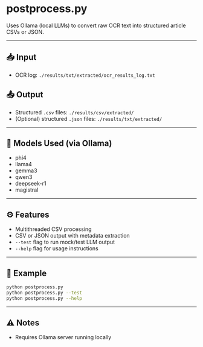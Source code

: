 # postprocess.py

Uses Ollama (local LLMs) to convert raw OCR text into structured article CSVs or JSON.

---

## 📥 Input
- OCR log: `./results/txt/extracted/ocr_results_log.txt`

## 📤 Output
- Structured `.csv` files: `./results/csv/extracted/`
- (Optional) structured `.json` files: `./results/txt/extracted/`

---

## 🧠 Models Used (via Ollama)
- phi4
- llama4
- gemma3
- qwen3
- deepseek-r1
- magistral

---

## ⚙️ Features
- Multithreaded CSV processing
- CSV or JSON output with metadata extraction
- `--test` flag to run mock/test LLM output
- `--help` flag for usage instructions

---

## 🧪 Example
```bash
python postprocess.py
python postprocess.py --test
python postprocess.py --help
```

---

## ⚠️ Notes
- Requires Ollama server running locally
